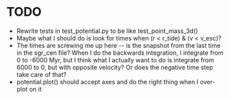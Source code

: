 TODO
====
 * Rewrite tests in test_potential.py to be like test_point_mass_3d()
 * Maybe what I should do is look for times when (r < r_tide) & (v < v_esc)?
 * The times are screwing me up here -- is the snapshot from the last time in the sgr_cen file? When I do the backwards
     integration, I integrate from 0 to -6000 Myr, but I think what I actually want to do is integrate from 6000 to 0,
     but with opposite velocity? Or does the negative time step take care of that?
 * potential.plot() should accept axes and do the right thing when I over-plot on it